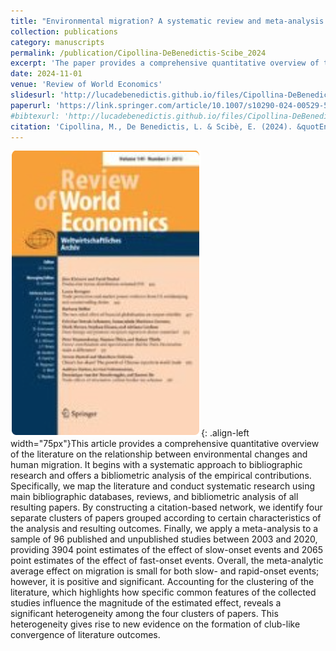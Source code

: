```yaml
---
title: "Environmental migration? A systematic review and meta-analysis of the literature"
collection: publications
category: manuscripts
permalink: /publication/Cipollina-DeBenedictis-Scibe_2024
excerpt: 'The paper provides a comprehensive quantitative overview of the literature on the relationship between environmental changes and human migration.'
date: 2024-11-01
venue: 'Review of World Economics'
slidesurl: 'http://lucadebenedictis.github.io/files/Cipollina-DeBenedictis-Scibe_2022-Slides.pdf'
paperurl: 'https://link.springer.com/article/10.1007/s10290-024-00529-5'
#bibtexurl: 'http://lucadebenedictis.github.io/files/Cipollina-DeBenedictis-Scibe_2024.bib'
citation: 'Cipollina, M., De Benedictis, L. & Scibè, E. (2024). &quotEnvironmental migration? A systematic review and meta-analysis of the literature&quot; <i>Review of World Economics</i>. 160, 1393–1441.'
---
```


![Pub1](/images/RWE.png){: .align-left width="75px"}This article provides a comprehensive quantitative overview of the literature on the relationship between environmental changes and human migration. It begins with a systematic approach to bibliographic research and offers a bibliometric analysis of the empirical contributions. Specifically, we map the literature and conduct systematic research using main bibliographic databases, reviews, and bibliometric analysis of all resulting papers. By constructing a citation-based network, we identify four separate clusters of papers grouped according to certain characteristics of the analysis and resulting outcomes. Finally, we apply a meta-analysis to a sample of 96 published and unpublished studies between 2003 and 2020, providing 3904 point estimates of the effect of slow-onset events and 2065 point estimates of the effect of fast-onset events. Overall, the meta-analytic average effect on migration is small for both slow- and rapid-onset events; however, it is positive and significant. Accounting for the clustering of the literature, which highlights how specific common features of the collected studies influence the magnitude of the estimated effect, reveals a significant heterogeneity among the four clusters of papers. This heterogeneity gives rise to new evidence on the formation of club-like convergence of literature outcomes.

